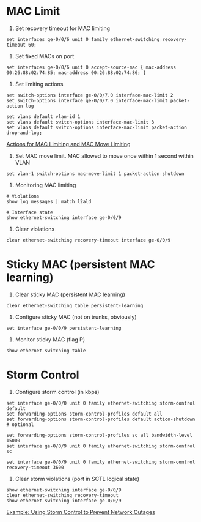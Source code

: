 # MAC Limit

1. Set recovery timeout for MAC limiting

```
set interfaces ge-0/0/6 unit 0 family ethernet-switching recovery-timeout 60;
```

1.  Set fixed MACs on port

```
set interfaces ge-0/0/6 unit 0 accept-source-mac { mac-address 00:26:88:02:74:85; mac-address 00:26:88:02:74:86; }
```

1. Set limiting actions

```
set switch-options interface ge-0/0/7.0 interface-mac-limit 2
set switch-options interface ge-0/0/7.0 interface-mac-limit packet-action log

set vlans default vlan-id 1
set vlans default switch-options interface-mac-limit 3
set vlans default switch-options interface-mac-limit packet-action drop-and-log;
```

[Actions for MAC Limiting and MAC Move Limiting](https://www.juniper.net/documentation/us/en/software/junos/security-services/topics/concept/port-security-mac-limiting-and-mac-move-limiting.html#understanding-mac-limiting-and-mac-move-limiting__d5324e101)


1. Set MAC move limit. MAC allowed to move once within 1 second within VLAN

```
set vlan-1 switch-options mac-move-limit 1 packet-action shutdown
```

1. Monitoring MAC limiting

```
# Violations
show log messages | match l2ald

# Interface state
show ethernet-switching interface ge-0/0/9
```

1. Clear violations

```
clear ethernet-switching recovery-timeout interface ge-0/0/9
```

# Sticky MAC (persistent MAC learning)

1. Clear sticky MAC (persistent MAC learning)

```
clear ethernet-switching table persistent-learning
```

1. Configure sticky MAC (not on trunks, obviously)

```
set interface ge-0/0/9 persistent-learning
```

1. Monitor sticky MAC (flag P)

```
show ethernet-switching table
```

# Storm Control

1. Configure storm control (in kbps)

```
set interface ge-0/0/0 unit 0 family ethernet-switching storm-control default
set forwarding-options storm-control-profiles default all
set forwarding-options storm-control-profiles default action-shutdown # optional

set forwarding-options storm-control-profiles sc all bandwidth-level 15000
set interface ge-0/0/9 unit 0 family ethernet-switching storm-control sc

set interface ge-0/0/9 unit 0 family ethernet-switching storm-control recovery-timeout 3600
```

1. Clear storm violations (port in SCTL logical state)

```
show ethernet-switching interface ge-0/0/9
clear ethernet-switching recovery-timeout
show ethernet-switching interface ge-0/0/9
```

[Example: Using Storm Control to Prevent Network Outages](https://www.juniper.net/documentation/us/en/software/junos/security-services/topics/topic-map/using-storm-control-to-prevent-network-outages.html)

